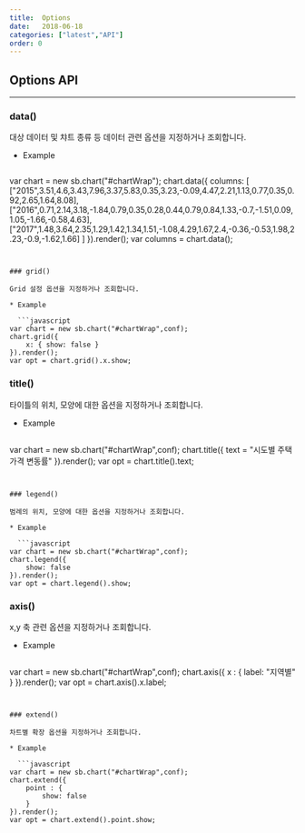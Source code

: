 ```yaml
---
title:  Options
date:   2018-06-18
categories: ["latest","API"]
order: 0
---
```


## Options API
---

### data()

대상 데이터 및 챠트 종류 등 데이터 관련 옵션을 지정하거나 조회합니다.


* Example

  ```javascript
var chart = new sb.chart("#chartWrap");
chart.data({
    columns: [
    	["2015",3.51,4.6,3.43,7.96,3.37,5.83,0.35,3.23,-0.09,4.47,2.21,1.13,0.77,0.35,0.92,2.65,1.64,8.08],
        ["2016",0.71,2.14,3.18,-1.84,0.79,0.35,0.28,0.44,0.79,0.84,1.33,-0.7,-1.51,0.09,1.05,-1.66,-0.58,4.63],
        ["2017",1.48,3.64,2.35,1.29,1.42,1.34,1.51,-1.08,4.29,1.67,2.4,-0.36,-0.53,1.98,2.23,-0.9,-1.62,1.66]
    ]
}).render();
var columns = chart.data();
```


### grid()

Grid 설정 옵션을 지정하거나 조회합니다.

* Example

  ```javascript
var chart = new sb.chart("#chartWrap",conf);
chart.grid({
    x: { show: false }
}).render();
var opt = chart.grid().x.show;
```


### title()

타이틀의 위치, 모양에 대한 옵션을 지정하거나 조회합니다.

* Example

  ```javascript
var chart = new sb.chart("#chartWrap",conf);
chart.title({
    text = "시도별 주택가격 변동률"
}).render();
var opt = chart.title().text;
```


### legend()

범례의 위치, 모양에 대한 옵션을 지정하거나 조회합니다.

* Example

  ```javascript
var chart = new sb.chart("#chartWrap",conf);
chart.legend({
    show: false
}).render();
var opt = chart.legend().show;
```

### axis()

x,y 축 관련 옵션을 지정하거나 조회합니다.

* Example

  ```javascript
var chart = new sb.chart("#chartWrap",conf);
chart.axis({
    x : {
        label: "지역별"
    }
}).render();
var opt = chart.axis().x.label;
```


### extend()

차트별 확장 옵션을 지정하거나 조회합니다.

* Example

  ```javascript
var chart = new sb.chart("#chartWrap",conf);
chart.extend({
    point : {
        show: false
    }
}).render();
var opt = chart.extend().point.show;
```